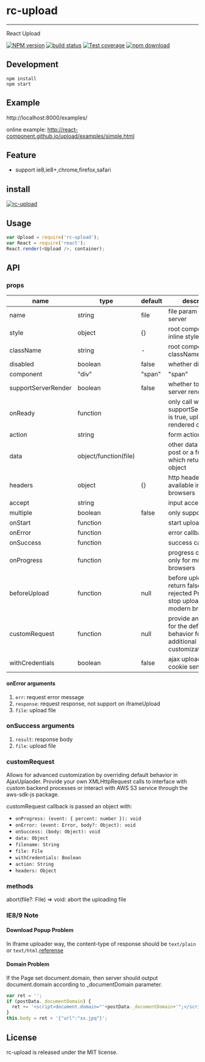 # rc-upload
---

React Upload

[![NPM version][npm-image]][npm-url]
[![build status][travis-image]][travis-url]
[![Test coverage][coveralls-image]][coveralls-url]
[![npm download][download-image]][download-url]

[npm-image]: http://img.shields.io/npm/v/rc-upload.svg?style=flat-square
[npm-url]: http://npmjs.org/package/rc-upload
[download-image]: https://img.shields.io/npm/dm/rc-upload.svg?style=flat-square
[download-url]: https://npmjs.org/package/rc-upload
[travis-image]: https://img.shields.io/travis/react-component/upload.svg?style=flat-square
[travis-url]: https://travis-ci.org/react-component/upload
[coveralls-image]: https://img.shields.io/coveralls/react-component/upload.svg?style=flat-square
[coveralls-url]: https://coveralls.io/r/react-component/upload?branch=master

## Development

```
npm install
npm start
```

## Example

http://localhost:8000/examples/

online example: http://react-component.github.io/upload/examples/simple.html


## Feature

* support ie8,ie8+,chrome,firefox,safari

## install

[![rc-upload](https://nodei.co/npm/rc-upload.png)](https://npmjs.org/package/rc-upload)

## Usage

```js
var Upload = require('rc-upload');
var React = require('react');
React.render(<Upload />, container);
```

## API

### props

|name|type|default| description|
|-----|---|--------|----|
|name | string | file| file param post to server |
|style | object | {}| root component inline style |
|className | string | - | root component className |
|disabled | boolean | false | whether disabled |
|component | "div"|"span" | "span"| wrap component name |
|supportServerRender | boolean | false| whether to support server render |
|onReady | function | | only call when supportServerRender is true, upload is rendered completely |
|action| string | | form action url |
|data| object/function(file) | | other data object to post or a function which returns a data object |
|headers| object | {} | http headers to post, available in modern browsers |
|accept | string | | input accept attribute |
|multiple | boolean | false | only support ie10+|
|onStart | function| | start upload file |
|onError| function| | error callback |
|onSuccess | function | | success callback |
|onProgress | function || progress callback, only for modern browsers|
|beforeUpload| function |null| before upload check, return false or a rejected Promise will stop upload, only for modern browsers|
|customRequest | function | null | provide an override for the default xhr behavior for additional customization|
|withCredentials | boolean | false | ajax upload with cookie send |

#### onError arguments

1. `err`: request error message
2. `response`: request response, not support on iframeUpload
3. `file`: upload file

### onSuccess arguments

1. `result`: response body
2. `file`: upload file


### customRequest

Allows for advanced customization by overriding default behavior in AjaxUplaoder. Provide your own XMLHttpRequest calls to interface with custom backend processes or interact with AWS S3 service through the aws-sdk-js package.

customRequest callback is passed an object with:

* `onProgress: (event: { percent: number }): void`
* `onError: (event: Error, body?: Object): void`
* `onSuccess: (body: Object): void`
* `data: Object`
* `filename: String`
* `file: File`
* `withCredentials: Boolean`
* `action: String`
* `headers: Object`


### methods

abort(file?: File) => void: abort the uploading file


### IE8/9 Note

#### Download Popup Problem

In iframe uploader way, the content-type of response should be `text/plain` or `text/html`.[referense](https://github.com/blueimp/jQuery-File-Upload/wiki/Setup#content-type-negotiation)

#### Domain Problem

If the Page set document.domain, then server should output document.domain according to _documentDomain parameter.

```js
var ret = '';
if (postData._documentDomain) {
  ret += '<script>document.domain="'+postData._documentDomain+'";</script>';
}
this.body = ret + '{"url":"xx.jpq"}';
```

## License

rc-upload is released under the MIT license.
